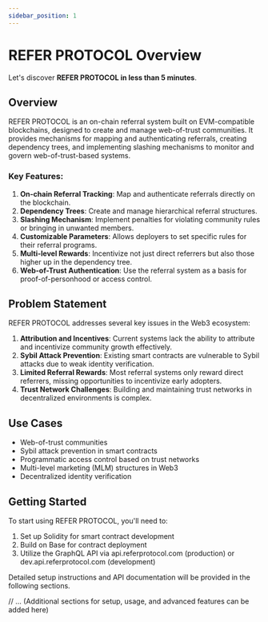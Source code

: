 ```yaml
---
sidebar_position: 1
---
```


# REFER PROTOCOL Overview

Let's discover **REFER PROTOCOL in less than 5 minutes**.

## Overview

REFER PROTOCOL is an on-chain referral system built on EVM-compatible blockchains, designed to create and manage web-of-trust communities. It provides mechanisms for mapping and authenticating referrals, creating dependency trees, and implementing slashing mechanisms to monitor and govern web-of-trust-based systems.

### Key Features:

1. **On-chain Referral Tracking**: Map and authenticate referrals directly on the blockchain.
2. **Dependency Trees**: Create and manage hierarchical referral structures.
3. **Slashing Mechanism**: Implement penalties for violating community rules or bringing in unwanted members.
4. **Customizable Parameters**: Allows deployers to set specific rules for their referral programs.
5. **Multi-level Rewards**: Incentivize not just direct referrers but also those higher up in the dependency tree.
6. **Web-of-Trust Authentication**: Use the referral system as a basis for proof-of-personhood or access control.

## Problem Statement

REFER PROTOCOL addresses several key issues in the Web3 ecosystem:

1. **Attribution and Incentives**: Current systems lack the ability to attribute and incentivize community growth effectively.
2. **Sybil Attack Prevention**: Existing smart contracts are vulnerable to Sybil attacks due to weak identity verification.
3. **Limited Referral Rewards**: Most referral systems only reward direct referrers, missing opportunities to incentivize early adopters.
4. **Trust Network Challenges**: Building and maintaining trust networks in decentralized environments is complex.

## Use Cases

- Web-of-trust communities
- Sybil attack prevention in smart contracts
- Programmatic access control based on trust networks
- Multi-level marketing (MLM) structures in Web3
- Decentralized identity verification

## Getting Started

To start using REFER PROTOCOL, you'll need to:

1. Set up Solidity for smart contract development
2. Build on Base for contract deployment
3. Utilize the GraphQL API via api.referprotocol.com (production) or dev.api.referprotocol.com (development)

Detailed setup instructions and API documentation will be provided in the following sections.

// ... (Additional sections for setup, usage, and advanced features can be added here)
